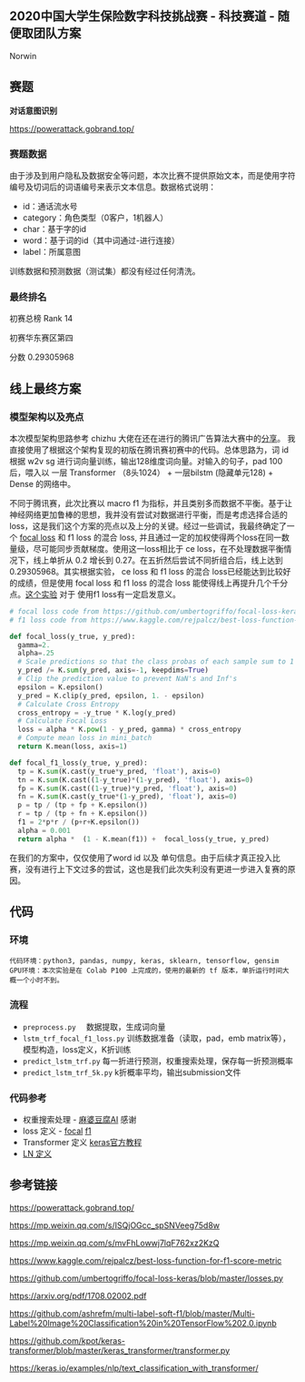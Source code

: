 ## 2020中国大学生保险数字科技挑战赛 - 科技赛道 - 随便取团队方案

Norwin 



## 赛题

**对话意图识别** 

https://powerattack.gobrand.top/

### 赛题数据

由于涉及到用户隐私及数据安全等问题，本次比赛不提供原始文本，而是使用字符编号及切词后的词语编号来表示文本信息。数据格式说明：

- id：通话流水号
- category：角色类型（0客户，1机器人）
- char：基于字的id
- word：基于词的id（其中词通过-进行连接）
- label：所属意图

训练数据和预测数据（测试集）都没有经过任何清洗。

### 最终排名

初赛总榜 Rank 14

初赛华东赛区第四

分数 0.29305968



## 线上最终方案

### 模型架构以及亮点

本次模型架构思路参考 chizhu 大佬在还在进行的腾讯广告算法大赛中的[分享](https://mp.weixin.qq.com/s/ISQjOGcc_spSNVeeg75d8w)。 我直接使用了根据这个架构复现的初版在腾讯赛初赛中的代码。总体思路为，词 id 根据 w2v sg 进行词向量训练，输出128维度词向量。对输入的句子，pad 100 后，喂入以 一层 Transformer （8头1024） + 一层bilstm (隐藏单元128) + Dense 的网络中。

不同于腾讯赛，此次比赛以 macro f1 为指标，并且类别多而数据不平衡。基于让神经网络更加鲁棒的思想，我并没有尝试对数据进行平衡，而是考虑选择合适的 loss，这是我们这个方案的亮点以及上分的关键。经过一些调试，我最终确定了一个 [focal loss](https://arxiv.org/pdf/1708.02002.pdf) 和 f1 loss 的混合 loss, 并且通过一定的加权使得两个loss在同一数量级，尽可能同步贡献梯度。使用这一loss相比于 ce loss，在不处理数据平衡情况下，线上单折从 0.2 增长到 0.27。在五折然后尝试不同折组合后，线上达到 0.29305968。其实根据实验， ce loss 和 f1 loss 的混合 loss已经能达到比较好的成绩，但是使用 focal loss 和 f1 loss 的混合 loss 能使得线上再提升几个千分点。[这个实验](https://github.com/ashrefm/multi-label-soft-f1/blob/master/Multi-Label%20Image%20Classification%20in%20TensorFlow%202.0.ipynb) 对于 使用f1 loss有一定启发意义。

```python
# focal loss code from https://github.com/umbertogriffo/focal-loss-keras/blob/master/losses.py
# f1 loss code from https://www.kaggle.com/rejpalcz/best-loss-function-for-f1-score-metric

def focal_loss(y_true, y_pred):
  gamma=2.
  alpha=.25  
  # Scale predictions so that the class probas of each sample sum to 1
  y_pred /= K.sum(y_pred, axis=-1, keepdims=True)  
  # Clip the prediction value to prevent NaN's and Inf's
  epsilon = K.epsilon()
  y_pred = K.clip(y_pred, epsilon, 1. - epsilon)
  # Calculate Cross Entropy
  cross_entropy = -y_true * K.log(y_pred)
  # Calculate Focal Loss
  loss = alpha * K.pow(1 - y_pred, gamma) * cross_entropy
  # Compute mean loss in mini_batch
  return K.mean(loss, axis=1)

def focal_f1_loss(y_true, y_pred):
  tp = K.sum(K.cast(y_true*y_pred, 'float'), axis=0)
  tn = K.sum(K.cast((1-y_true)*(1-y_pred), 'float'), axis=0)
  fp = K.sum(K.cast((1-y_true)*y_pred, 'float'), axis=0)
  fn = K.sum(K.cast(y_true*(1-y_pred), 'float'), axis=0)
  p = tp / (tp + fp + K.epsilon())
  r = tp / (tp + fn + K.epsilon())
  f1 = 2*p*r / (p+r+K.epsilon())
  alpha = 0.001
  return alpha *  (1 - K.mean(f1)) +  focal_loss(y_true, y_pred)
```

在我们的方案中，仅仅使用了word id 以及 单句信息。由于后续才真正投入比赛，没有进行上下文过多的尝试，这也是我们此次失利没有更进一步进入复赛的原因。



## 代码

### 环境

```
代码环境：python3, pandas, numpy, keras, sklearn, tensorflow, gensim
GPU环境：本次实验是在 Colab P100 上完成的，使用的最新的 tf 版本，单折运行时间大概一个小时不到。
```

### 流程

- `preprocess.py  `  数据提取，生成词向量
- `lstm_trf_focal_f1_loss.py` 训练数据准备（读取，pad，emb matrix等），模型构造，loss定义，K折训练
- `predict_lstm_trf.py` 每一折进行预测，权重搜索处理，保存每一折预测概率
- `predict_lstm_trf_5k.py`  k折概率平均，输出submission文件

### 代码参考

- 权重搜索处理 - [麻婆豆腐AI](https://mp.weixin.qq.com/s/mvFhLowwj7lqF762xz2KzQ)  感谢
- loss 定义 - [focal](https://github.com/umbertogriffo/focal-loss-keras/blob/master/losses.py) [f1](https://www.kaggle.com/rejpalcz/best-loss-function-for-f1-score-metric)
- Transformer 定义 [keras官方教程](https://keras.io/examples/nlp/text_classification_with_transformer/)
- [LN 定义](https://github.com/kpot/keras-transformer/blob/master/keras_transformer/transformer.py)



## 参考链接

https://powerattack.gobrand.top/

https://mp.weixin.qq.com/s/ISQjOGcc_spSNVeeg75d8w

https://mp.weixin.qq.com/s/mvFhLowwj7lqF762xz2KzQ

https://www.kaggle.com/rejpalcz/best-loss-function-for-f1-score-metric

https://github.com/umbertogriffo/focal-loss-keras/blob/master/losses.py

https://arxiv.org/pdf/1708.02002.pdf

https://github.com/ashrefm/multi-label-soft-f1/blob/master/Multi-Label%20Image%20Classification%20in%20TensorFlow%202.0.ipynb

https://github.com/kpot/keras-transformer/blob/master/keras_transformer/transformer.py

https://keras.io/examples/nlp/text_classification_with_transformer/